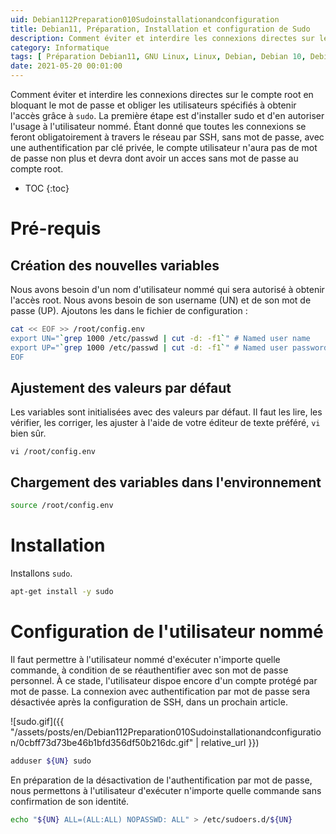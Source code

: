 ```yaml
---
uid: Debian112Preparation010Sudoinstallationandconfiguration
title: Debian11, Préparation, Installation et configuration de Sudo
description: Comment éviter et interdire les connexions directes sur le compte root en bloquant le mot de passe et obliger les utilisateurs spécifiés à obtenir l'accès grâce à `sudo`. La première étape est d'installer sudo et d'en autoriser l'usage à l'utilisateur nommé. Étant donné que toutes les connexions se feront obligatoirement à travers le réseau par SSH, sans mot de passe, avec une authentification par clé privée, le compte utilisateur n'aura pas de mot de passe non plus et devra dont avoir un acces sans mot de passe au compte root.
category: Informatique
tags: [ Préparation Debian11, GNU Linux, Linux, Debian, Debian 10, Debian 11, Buster, Bullseye, Serveur, Installation, Sudo, Sécurité, Mot de passe, Password ]
date: 2021-05-20 00:01:00
---
```


Comment éviter et interdire les connexions directes sur le compte root en bloquant le mot de passe et obliger les utilisateurs spécifiés à obtenir l'accès grâce à `sudo`. La première étape est d'installer sudo et d'en autoriser l'usage à l'utilisateur nommé. Étant donné que toutes les connexions se feront obligatoirement à travers le réseau par SSH, sans mot de passe, avec une authentification par clé privée, le compte utilisateur n'aura pas de mot de passe non plus et devra dont avoir un acces sans mot de passe au compte root.

* TOC
{:toc}

# Pré-requis

## Création des nouvelles variables

Nous avons besoin d'un nom d'utilisateur nommé qui sera autorisé à obtenir l'accès root. Nous avons besoin de son username (UN) et
de son mot de passe (UP). Ajoutons les dans le fichier de configuration :
```bash
cat << EOF >> /root/config.env
export UN="`grep 1000 /etc/passwd | cut -d: -f1`" # Named user name
export UP="`grep 1000 /etc/passwd | cut -d: -f1`" # Named user password
EOF
```

## Ajustement des valeurs par défaut

Les variables sont initialisées avec des valeurs par défaut. Il faut les lire, les vérifier, les corriger, les ajuster à l'aide de
votre éditeur de texte préféré, `vi` bien sûr.
```
vi /root/config.env
```

## Chargement des variables dans l'environnement

```bash
source /root/config.env
```

# Installation

Installons `sudo`.
```bash
apt-get install -y sudo
```

# Configuration de l'utilisateur nommé

Il faut permettre à l'utilisateur nommé d'exécuter n'importe quelle commande, à condition de se réauthentifier avec son mot de
passe personnel. À ce stade, l'utilisateur dispoe encore d'un compte protégé par mot de passe. La connexion avec authentification
par mot de passe sera désactivée après la configuration de SSH, dans un prochain article.

![sudo.gif]({{ "/assets/posts/en/Debian112Preparation010Sudoinstallationandconfiguration/0cbff73d73be46b1bfd356df50b216dc.gif" | relative_url }})

```bash
adduser ${UN} sudo
```

En préparation de la désactivation de l'authentification par mot de passe, nous permettons à l'utilisateur d'exécuter n'importe
quelle commande sans confirmation de son identité.
```bash
echo "${UN} ALL=(ALL:ALL) NOPASSWD: ALL" > /etc/sudoers.d/${UN}
```

